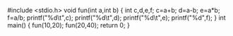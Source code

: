 
#include <stdio.h>
void fun(int a,int b)
{
    int c,d,e,f;
    c=a+b;
    d=a-b;
    e=a*b;
    f=a/b;
    printf("%d\t",c);
    printf("%d\t",d);
    printf("%d\t",e);
    printf("%d",f);
}
int main()
{
   fun(10,20);
   fun(20,40);
    return 0;
}
